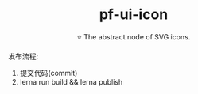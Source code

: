 <h1 align="center">
  pf-ui-icon
</h1>

<p align="center">
⭐ The abstract node of SVG icons.
</p>


发布流程: 
  1. 提交代码(commit)
  2. lerna run build && lerna publish 